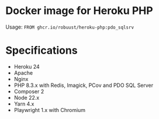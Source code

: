 # Docker image for Heroku PHP

Usage: `FROM ghcr.io/robuust/heroku-php:pdo_sqlsrv`

# Specifications

* Heroku 24
* Apache
* Nginx
* PHP 8.3.x with Redis, Imagick, PCov and PDO SQL Server
* Composer 2
* Node 22.x
* Yarn 4.x
* Playwright 1.x with Chromium
